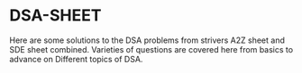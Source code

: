 # DSA-SHEET
Here are some solutions to the DSA problems from strivers A2Z sheet and SDE sheet combined.
Varieties of questions are covered here from basics to advance on Different topics of DSA.
